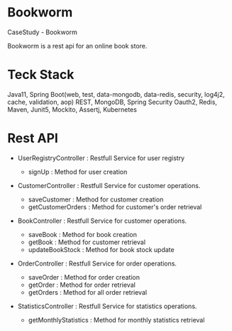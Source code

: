 # Bookworm
CaseStudy - Bookworm

Bookworm is a rest api for an online book store. 


# Teck Stack
Java11,
Spring Boot(web, test, data-mongodb, data-redis, security, log4j2, cache, validation, aop)
REST,
MongoDB,
Spring Security Oauth2,
Redis,
Maven,
Junit5, Mockito, Assertj,
Kubernetes

# Rest API

- UserRegistryController : Restfull Service for user registry
  - signUp : Method for user creation
 
- CustomerController : Restfull Service for customer operations.
  - saveCustomer : Method for customer creation
  - getCustomerOrders : Method for customer's order retrieval

- BookController : Restfull Service for customer operations.
  - saveBook : Method for book creation
  - getBook : Method for customer retrieval
  - updateBookStock : Method for book stock update
 
- OrderController : Restfull Service for order operations.
  - saveOrder :  Method for order creation
  - getOrder :  Method for order retrieval
  - getOrders :  Method for all order retrieval
    
- StatisticsController : Restfull Service for statistics operations.
  - getMonthlyStatistics : Method for monthly statistics retrieval


